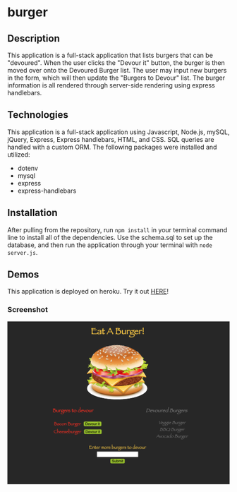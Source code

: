 # burger

## Description
This application is a full-stack application that lists burgers that can be "devoured".  When the user clicks the "Devour it" button, the burger is then moved over onto the Devoured Burger list.  The user may input new burgers in the form, which will then update the "Burgers to Devour" list.  The burger information is all rendered through server-side rendering using express handlebars.

## Technologies
This application is a full-stack application using Javascript, Node.js, mySQL, jQuery, Express, Express handlebars, HTML, and CSS.  SQL queries are handled with a custom ORM.
The following packages were installed and utilized:
* dotenv
* mysql
* express
* express-handlebars

## Installation
After pulling from the repository, run `npm install` in your terminal command line to install all of the dependencies.  Use the schema.sql to set up the database, and then run the application through your terminal with `node server.js`.

## Demos
This application is deployed on heroku. Try it out [HERE](https://protected-springs-53094.herokuapp.com/)!

### Screenshot
![screenshot](public/assets/img/Screen%20Shot%202020-06-25%20at%2012.34.35%20PM.png)
